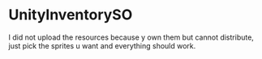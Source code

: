 # UnityInventorySO

I did not upload the resources because y own them but cannot distribute, just pick the sprites u want and everything should work.